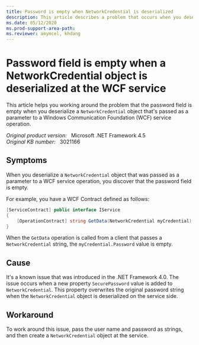 ```yaml
---
title: Password is empty when NetworkCredential is deserialized
description: This article describes a problem that occurs when you deserialize a NetworkCredential object that was passed as a parameter to a WCF service operation. In this situation, the password field is empty. A resolution is provided.
ms.date: 05/12/2020
ms.prod-support-area-path:
ms.reviewer: amymcel, khdang
---
```

# Password field is empty when a NetworkCredential object is deserialized at the WCF service

This article helps you working around the problem that the password field is empty when you deserialize a `NetworkCredential` object that's passed as a parameter to a Windows Communication Foundation (WCF) service operation.

_Original product version:_ &nbsp; Microsoft .NET Framework 4.5  
_Original KB number:_ &nbsp; 3021166

## Symptoms

When you deserialize a `NetworkCredential` object that was passed as a parameter to a WCF service operation, you discover that the password field is empty.

For example, you have a WCF Contract defined as follows:

```csharp
[ServiceContract] public interface IService
{
    [OperationContract] string GetData(NetworkCredential myCredential);
}
```

When the `GetData` operation is called from a client that passes a `NetworkCredential` string, the `myCredential.Password` value is empty.

## Cause

It's a known issue that was introduced in the .NET Framework 4.0. The issue occurs when a new property `SecurePassword` value is added to `NetworkCredential`. This property overwrites the original password string when the `NetworkCredential` object is deserialized on the service side.

## Workaround

To work around this issue, pass the user name and password as strings, and then create a `NetworkCredential` object at the service.
